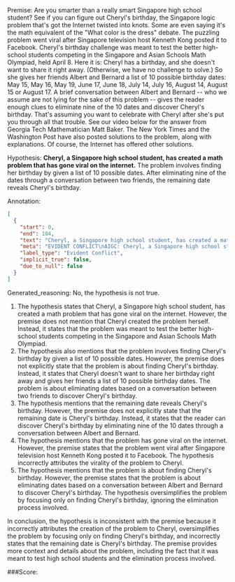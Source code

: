 
Premise:
Are you smarter than a really smart Singapore high school student? See if you can figure out Cheryl's birthday, the Singapore logic problem that's got the Internet twisted into knots. Some are even saying it's the math equivalent of the "What color is the dress" debate. The puzzling problem went viral after Singapore television host Kenneth Kong posted it to Facebook. Cheryl's birthday challenge was meant to test the better high-school students competing in the Singapore and Asian Schools Math Olympiad, held April 8. Here it is: Cheryl has a birthday, and she doesn't want to share it right away. (Otherwise, we have no challenge to solve.) So she gives her friends Albert and Bernard a list of 10 possible birthday dates: May 15, May 16, May 19, June 17, June 18, July 14, July 16, August 14, August 15 or August 17. A brief conversation between Albert and Bernard -- who we assume are not lying for the sake of this problem -- gives the reader enough clues to eliminate nine of the 10 dates and discover Cheryl's birthday. That's assuming you want to celebrate with Cheryl after she's put you through all that trouble. See our video below for the answer from Georgia Tech Mathematician Matt Baker.  The New York Times and the Washington Post have also posted solutions to the problem, along with explanations. Of course, the Internet has offered other solutions.


Hypothesis:
**Cheryl, a Singapore high school student, has created a math problem that has gone viral on the internet.** The problem involves finding her birthday by given a list of 10 possible dates. After eliminating nine of the dates through a conversation between two friends, the remaining date reveals Cheryl's birthday.

Annotation:
```json
[
  {
    "start": 0,
    "end": 104,
    "text": "Cheryl, a Singapore high school student, has created a math problem that has gone viral on the internet.",
    "meta": "EVIDENT CONFLICT\nAIGC: Cheryl, a Singapore high school student, has created a math problem..\nOriginal: \u201cCheryl's birthday\u201d is the Singapore logic problem, not a literal highschool girl.",
    "label_type": "Evident Conflict",
    "implicit_true": false,
    "due_to_null": false
  }
]
```

Generated_reasoning:
No, the hypothesis is not true.

1. The hypothesis states that Cheryl, a Singapore high school student, has created a math problem that has gone viral on the internet. However, the premise does not mention that Cheryl created the problem herself. Instead, it states that the problem was meant to test the better high-school students competing in the Singapore and Asian Schools Math Olympiad.
2. The hypothesis also mentions that the problem involves finding Cheryl's birthday by given a list of 10 possible dates. However, the premise does not explicitly state that the problem is about finding Cheryl's birthday. Instead, it states that Cheryl doesn't want to share her birthday right away and gives her friends a list of 10 possible birthday dates. The problem is about eliminating dates based on a conversation between two friends to discover Cheryl's birthday.
3. The hypothesis mentions that the remaining date reveals Cheryl's birthday. However, the premise does not explicitly state that the remaining date is Cheryl's birthday. Instead, it states that the reader can discover Cheryl's birthday by eliminating nine of the 10 dates through a conversation between Albert and Bernard.
4. The hypothesis mentions that the problem has gone viral on the internet. However, the premise states that the problem went viral after Singapore television host Kenneth Kong posted it to Facebook. The hypothesis incorrectly attributes the virality of the problem to Cheryl.
5. The hypothesis mentions that the problem is about finding Cheryl's birthday. However, the premise states that the problem is about eliminating dates based on a conversation between Albert and Bernard to discover Cheryl's birthday. The hypothesis oversimplifies the problem by focusing only on finding Cheryl's birthday, ignoring the elimination process involved.

In conclusion, the hypothesis is inconsistent with the premise because it incorrectly attributes the creation of the problem to Cheryl, oversimplifies the problem by focusing only on finding Cheryl's birthday, and incorrectly states that the remaining date is Cheryl's birthday. The premise provides more context and details about the problem, including the fact that it was meant to test high school students and the elimination process involved.

###Score:
